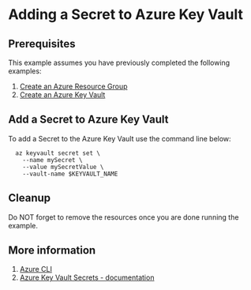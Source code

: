 
# Adding a Secret to Azure Key Vault

## Prerequisites

<!-- workflow.run()

  if [[ -z $REGION ]]; then
    export REGION=westus
  fi

  -->
<!-- workflow.cron(0 9 * * 2) -->
<!-- workflow.include(../create/README.md) -->

This example assumes you have previously completed the following examples:

1. [Create an Azure Resource Group](../../group/create/README.md)
1. [Create an Azure Key Vault](../create/README.md)

## Add a Secret to Azure Key Vault

To add a Secret to the Azure Key Vault use the command line below:

```shell
  az keyvault secret set \
    --name mySecret \
    --value mySecretValue \
    --vault-name $KEYVAULT_NAME
```

## Cleanup

Do NOT forget to remove the resources once you are done running the example.

<!-- workflow.directOnly()

  export RESULT=$(az keyvault secret show --name mySecret --vault $KEYVAULT_NAME --query value --output tsv)
  az group delete --name $RESOURCE_GROUP --yes || true
  if [[ "$RESULT" != "mySecretValue" ]]; then
    echo 'Secret was not properly set'
    exit 1
  fi

  -->

## More information

1. [Azure CLI](https://docs.microsoft.com/cli/azure/keyvault/secret)
1. [Azure Key Vault Secrets - documentation](https://docs.microsoft.com/azure/key-vault/secrets)
